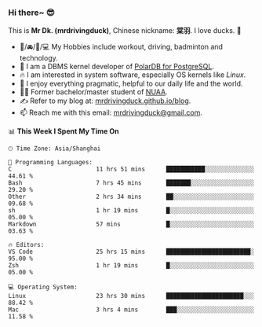 ### Hi there~ 😎

This is **Mr Dk. (mrdrivingduck)**, Chinese nickname: **棠羽**. I love ducks. 🦆

- 💪/🚘/🏸/💻 My Hobbies include workout, driving, badminton and technology.
- 🍊 I am a DBMS kernel developer of [PolarDB for PostgreSQL](https://github.com/ApsaraDB/PolarDB-for-PostgreSQL).
- 🔥 I am interested in system software, especially OS kernels like *Linux*.
- 🔧 I enjoy everything pragmatic, helpful to our daily life and the world.
- 👨‍🎓 Former bachelor/master student of [NUAA](https://en.wikipedia.org/wiki/Nanjing_University_of_Aeronautics_and_Astronautics).
- ✍ Refer to my blog at: [mrdrivingduck.github.io/blog](https://mrdrivingduck.github.io/blog/).
- 📫 Reach me with this email: [mrdrivingduck@gmail.com](mailto:mrdrivingduck@gmail.com).

<!--START_SECTION:waka-->
📊 **This Week I Spent My Time On** 

```text
🕑︎ Time Zone: Asia/Shanghai

💬 Programming Languages: 
C                        11 hrs 51 mins      ███████████░░░░░░░░░░░░░░   44.61 % 
Bash                     7 hrs 45 mins       ███████░░░░░░░░░░░░░░░░░░   29.20 % 
Other                    2 hrs 34 mins       ██░░░░░░░░░░░░░░░░░░░░░░░   09.68 % 
sh                       1 hr 19 mins        █░░░░░░░░░░░░░░░░░░░░░░░░   05.00 % 
Markdown                 57 mins             █░░░░░░░░░░░░░░░░░░░░░░░░   03.63 % 

🔥 Editors: 
VS Code                  25 hrs 15 mins      ████████████████████████░   95.00 % 
Zsh                      1 hr 19 mins        █░░░░░░░░░░░░░░░░░░░░░░░░   05.00 % 

💻 Operating System: 
Linux                    23 hrs 30 mins      ██████████████████████░░░   88.42 % 
Mac                      3 hrs 4 mins        ███░░░░░░░░░░░░░░░░░░░░░░   11.58 % 
```


<!--END_SECTION:waka-->

<!-- ![Mr Dk.'s GitHub Stats](https://github-readme-stats.vercel.app/api?username=mrdrivingduck&count_private&show_icons=true&theme=buefy) -->

<!-- ![Most Used Languages](https://github-readme-stats.vercel.app/api/top-langs/?username=mrdrivingduck&exclude_repo=mips32-CPU,snort-tcp-socket&theme=buefy&layout=compact&langs_count=10) -->


<!--
**mrdrivingduck/mrdrivingduck** is a ✨ _special_ ✨ repository because its `README.md` (this file) appears on your GitHub profile.

Here are some ideas to get you started:

- 🔭 I’m currently working on ...
- 🌱 I’m currently learning ...
- 👯 I’m looking to collaborate on ...
- 🤔 I’m looking for help with ...
- 💬 Ask me about ...
- 📫 How to reach me: ...
- 😄 Pronouns: ...
- ⚡ Fun fact: ...
-->
